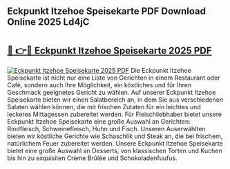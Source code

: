 ## Eckpunkt Itzehoe Speisekarte PDF Download Online 2025 Ld4jC

# <h2><a href="http://gca4dya.nevu.top/?p=Eckpunkt+Itzehoe+Speisekarte">🔗 👉🔴 Eckpunkt Itzehoe Speisekarte 2025 PDF</a></h2>

[![Eckpunkt Itzehoe Speisekarte 2025 PDF](https://i.imgur.com/dBaPXMq.png)](http://gca4dya.nevu.top/?p=Eckpunkt+Itzehoe+Speisekarte)
Die Eckpunkt Itzehoe Speisekarte ist nicht nur eine Liste von Gerichten in einem Restaurant oder Café, sondern auch Ihre Möglichkeit, ein köstliches und für Ihren Geschmack geeignetes Gericht zu wählen. Auf unserer Eckpunkt Itzehoe Speisekarte bieten wir einen Salatbereich an, in dem Sie aus verschiedenen Salaten wählen können, die mit frischen Zutaten für ein leichtes und leckeres Mittagessen zubereitet werden. Für Fleischliebhaber bietet unsere Eckpunkt Itzehoe Speisekarte eine große Auswahl an Gerichten: Rindfleisch, Schweinefleisch, Huhn und Fisch. Unseren Auserwählten bieten wir köstliche Gerichte wie Schaschlik und Steak an, die bei frischem, natürlichem Feuer zubereitet werden. Unsere Eckpunkt Itzehoe Speisekarte bietet eine große Auswahl an Desserts, von klassischen Torten und Kuchen bis hin zu exquisiten Crème Brûlée und Schokoladenfuufus.
